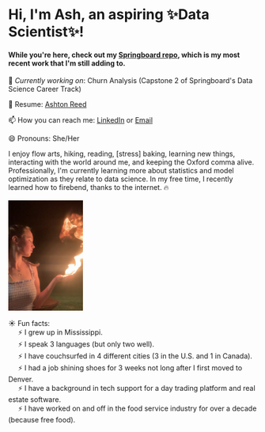 # Hi, I'm Ash, an aspiring ✨Data Scientist✨!

<!--
**ashtonreed/ashtonreed** is a ✨ _special_ ✨ repository because its `README.md` (this file) appears on your GitHub profile.

Here are some ideas to get you started:

- 🔭 I’m currently working on ...
- 🌱 I’m currently learning ...
- 👯 I’m looking to collaborate on ...
- 🤔 I’m looking for help with ...
- 💬 Ask me about ...
- 📫 How to reach me: ...
- 😄 Pronouns: ...
- ⚡ Fun fact: ...
-->

#### While you're here, check out my [Springboard repo](https://github.com/ashtonreed/Springboard), which is my most recent work that I'm still adding to.

🔭 *Currently working on*: Churn Analysis (Capstone 2 of Springboard's Data Science Career Track)

📝 Resume: [Ashton Reed](https://github.com/ashtonreed/ashtonreed/blob/master/Ashton_Reed_Resume_Sep2020.pdf)

📫 How you can reach me: [LinkedIn](https://www.linkedin.com/in/ashton-reed/) or [Email](ashtonereed@gmail.com)

😄 Pronouns: She/Her

I enjoy flow arts, hiking, reading, [stress] baking, learning new things, interacting with the world around me, and keeping the Oxford comma alive. Professionally, I'm currently learning more about statistics and model optimization as they relate to data science. In my free time, I recently learned how to firebend, thanks to the internet. 🔥 <br><br>
<img src=https://github.com/ashtonreed/ashtonreed/blob/master/Screen%20Shot%202020-09-29%20at%207.07.39%20PM.png height="30%" width="30%"/>



☀️ Fun facts: <br>
&nbsp;&nbsp;&nbsp;&nbsp;
⚡ I grew up in Mississippi.
<br>
&nbsp;&nbsp;&nbsp;&nbsp;
⚡ I speak 3 languages (but only two well).
<br>
&nbsp;&nbsp;&nbsp;&nbsp;
⚡ I have couchsurfed in 4 different cities (3 in the U.S. and 1 in Canada).
<br>
&nbsp;&nbsp;&nbsp;&nbsp;
⚡ I had a job shining shoes for 3 weeks not long after I first moved to Denver.
<br>
&nbsp;&nbsp;&nbsp;&nbsp;
⚡ I have a background in tech support for a day trading platform and real estate software. 
<br>
&nbsp;&nbsp;&nbsp;&nbsp;
⚡ I have worked on and off in the food service industry for over a decade (because free food).
